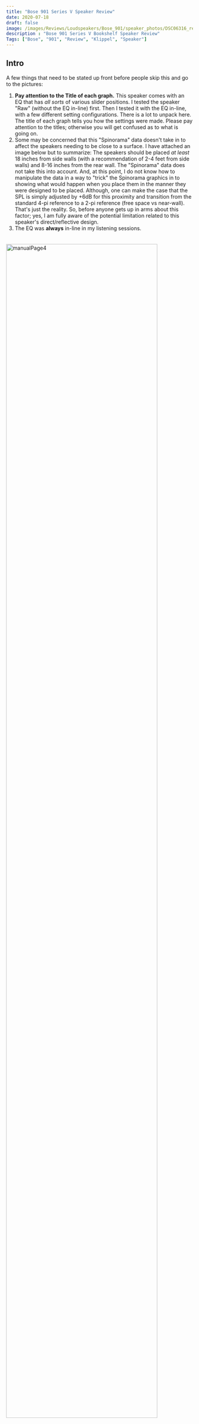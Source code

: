 ```yaml
---
title: "Bose 901 Series V Speaker Review"
date: 2020-07-18
draft: false
image: /images/Reviews/Loudspeakers/Bose_901/speaker_photos/DSC06316_resized.png
description : "Bose 901 Series V Bookshelf Speaker Review"
Tags: ["Bose", "901", "Review", "Klippel", "Speaker"]
---
```



## Intro

A few things that need to be stated up front before people skip this and go to the pictures:
1) **Pay attention to the Title of each graph.**  This speaker comes with an EQ that has *all sorts* of various slider positions.  I tested the speaker "Raw" (without the EQ in-line) first.  Then I tested it with the EQ in-line, with a few different setting configurations.  There is a lot to unpack here.  The title of each graph tells you how the settings were made.  Please pay attention to the titles; otherwise you will get confused as to what is going on.
2) Some may be concerned that this "Spinorama" data doesn't take in to affect the speakers needing to be close to a surface.  I have attached an image below but to summarize: The speakers should be placed *at least* 18 inches from side walls (with a recommendation of 2-4 feet from side walls) and 8-16 inches from the rear wall.  The "Spinorama" data does not take this into account.  And, at this point, I do not know how to manipulate the data in a way to "trick" the Spinorama graphics in to showing what would happen when you place them in the manner they were designed to be placed.  Although, one can make the case that the SPL is simply adjusted by +6dB for this proximity and transition from the standard 4-pi reference to a 2-pi reference (free space vs near-wall).  That's just the reality.  So, before anyone gets up in arms about this factor; yes, I am fully aware of the potential limitation related to this speaker's direct/reflective design.
3) The EQ was **always** in-line in my listening sessions.


<img align="left" src="/images/Reviews/Loudspeakers/Bose_901/901 V Manaul Page 4.png" alt="manualPage4" width="90%" style="vertical-align:middle;margin:20px 0px"/>

<br clear="all" />

<img align="left" src="/images/Reviews/Loudspeakers/Bose_901/901 V Manaul Page 5.png" alt="manualPage5" width="90%" style="vertical-align:middle;margin:20px 0px"/>

<br clear="all" />


Moving on...

The Bose 901 has been around for 50+ years and has long been considered a divisive product within the audiophile community.  I was born in 1982 and until this week I had never heard the Bose 901 speakers.  I'd just heard *about* them.  Everything we all have heard and read.  The same old clichés.  Some love them.  Some love the nostalgia of them.  Some despise them and everything they represent; from the company to the product performance and how it colors (no pun intended) listeners' perception of what good sound is *supposed* to be.

There have been some who have provided measurements of these speakers ([NoAudiophile did here](http://noaudiophile.com/Bose_901/)).  However, there are no measurements that replicate anechoic data.  Additionally, with the gaining popularity of the CEA/CTA-2034 method of providing a complete set of measurements and a prediction for in-room performance based on Floyd Toole's work, I couldn't stop wondering not only how the 901 would sound to me but also how they would fare in the CTA-2034 standard set of curves.  Long story short, a fellow forum member of AudioScienceReview was kind enough to send me his pair of Bose 901 Series V speakers.   Funny side story: he was going to send the Series IV he owned but had issues when it came time to refoam them so he sourced a very good condition pair of Series V's and shipped them to me.  Given the Series VI is the last production model and that the Series V and IV (apparently) only differ in cosmetic fashion, I was happy to have the "latest" 901 version to test.

This version consists of a single "full range" 4.5 inch driver up front and 8... yes, 8... 4.5 full range drivers in the back.  The idea is to place these near a rear-wall and the 8 speakers in the back would create an enveloping sound.  Well, they certainly do that.  But, as you can imagine, they are not what I would consider accurate or reference speakers.  Still, they're novel and I rather enjoy the novelty.  I get why people hate them.  I also understand why people love them.  If I had endless money and space, I'd love to have these in a dedicated room as an alternative to a reference system.  Something to go in to, plop down in a big comfy chair and just kick back and enjoy these for what they are: a novelty speaker that does bring a grin to my face.

I'll get back to my subjective thoughts later but for now let's move on to the data.


<br>

<details>
<summary>
Foreword: Subjective Analysis vs Objective Data (click for more)
</summary></br>
If you have seen my past reviews, you know that I am of the mindset that objective data is at least as important as someone's subjective evaluation of a speaker.  If not more.  Why?  Because every room is different.  Every listener is different.  Some know what to listen for.  Others know what they want to hear based on their own preference (i.e., some prefer extended bass, some prefer more midbass punch between 120-150Hz, some prefer a response with a dip around 4kHz, etc., etc.).  What one person wants or expects may be opposite of another.  Additionally, the room will impact the performance and therefore what the listener hears.  This means when you read another's subjective-only review you are left to resolve those variables on your own.  That's not likely to happen.  Unless there is objective data you can use to get an idea of the performance.  With objective data you can begin to understand why the subjective review turned out the way it did.  Notably, objective data keeps reviewers honest.  It's hard for a reviewer to legitimately bash one product but elevate another when the two measure practically the same in every regard.  Not to say two similarly measuring speakers cannot subjectively sound different.  Though, odds are if they do measure the same then a huge subjective difference is most likely attributed to other issues such as setup conditions, bias, etc.  Objective data is the key to accountability.  Simply put: if the measurements are taken with care and you understand them, you can rely on data to help paint a more accurate description of performance than a few adjectives from your favorite reviewer (myself included).  As you will see, objective measurements can provide a lot of insight in to how the speaker will perform in your room.

However, when possible, it is always best to demo speakers in your own room.  Not simply because of subjective performance.  But because of other factors such as aesthetics, pride of ownership, etc.  In my experience, all these factors play in to how the listener "connects" with the system.  A good shop or manufacturer understands this and allows buyers to try items out at home before purchasing or they offer a reasonable return policy.  If you question the performance and can demo the speakers in your own home, I suggest you take advantage of the opportunity.

For all the reasons listed above: What I provide here is objective-heavy analysis.  I still provide my own subjective experience but with in-room measurements at my listening position(s) so we can understand why I heard what I heard.  Is it the room, the actual speaker itself, my brain, or a combination?

Now that you understand my motives, let's get started with the review.</details>
</br></br>

## Product Specs and Photos

![photo1](/images/Reviews/Loudspeakers/Bose_901/speaker_photos/DSC06316.JPG)

![photo2](/images/Reviews/Loudspeakers/Bose_901/speaker_photos/DSC06318.JPG)

![photo3](/images/Reviews/Loudspeakers/Bose_901/speaker_photos/DSC06326.JPG)

![photo6](/images/Reviews/Loudspeakers/Bose_901/speaker_photos/DSC06325.JPG)

![photo4](/images/Reviews/Loudspeakers/Bose_901/speaker_photos/DSC06330.JPG)

<br clear="all" />

<br>

## Objective Data

**Before I dive into the test, let me reiterate the fact this speaker has a multitude of EQ options.  I tested the speaker "raw", primarily.  I also tested with the EQ in-line varying the settings.  So, again, please read the title of each graphic because these tell you what was measured in that particular instance.**

**When the graph says "No EQ" that means there was No EQ In-Line for the measurement.  In other words, this is a raw speaker measurement.**

<br> <br>

Unless otherwise noted, all the data below was captured using [Klippel](https://www.klippel.de/) Distortion Analyzer 2 and Klippel modules (TRF, DIS, LPM, ISC to name a few).  Most of the data was exported to a text file and then graphed using my own MATLAB scripts in order to present the data in a specific way I prefer.  However, some is given using Klippel's graphing.

<br><br>

### EQ Box Testing

I used Klippel's Distortion Analyzer 2 to capture the Bose 901 Series V's various EQ settings.  As you can see from the above photo of the EQ box there are various slider positions for "Mid Bass" and "Mid Treble".  There is also a "Bass" setting which accentuates the lower bass. I have provided two graphics below showing 1) difference between "Bass 1" and "Bass 2" (when EQ is set to the Neutral position) and 2) the comparison of the MidBass and MidTreble sliders (with Bass = 2).

As you can see below, the "Bass" button boosts the LF response another 5dB or so.

<img align="left" src="/images/Reviews/Loudspeakers/Bose_901/Bose 901 Series V (No EQ)/Bose 901 Series V Equalizer Settings Bass1 vs Bass2.png" alt="EQBox1" width="120%" style="vertical-align:middle;margin:20px 0px"/>

<br clear="all" />


These are a sampling of the various EQ slider positions, where Bass = 2.  The yellow line is the "EQ Neutral" setting; meaning the EQ sliders were at the middle detent ... I also refer to this as "flat", even though it's not electrically flat... it's just the default setting.  As you can see, there is a lot of swing available on both ends and the 1kHz region is the closest to the same any of these settings comes to.

<img align="left" src="/images/Reviews/Loudspeakers/Bose_901/Bose 901 Series V (No EQ)/Bose 901 Series V Equalizer Settings.png" alt="EQBox2" width="120%" style="vertical-align:middle;margin:20px 0px"/>

<br clear="all" />


<br><br>

### Impedance Phase and Magnitude

Impedance measurements are provided both at 0.10 volts RMS and 2.83 volts RMS.  The low-level voltage version is standard because it ensures the speaker/driver is in linear operating range. The higher voltage is to see what happens when the output voltage is increased to the 2.83vRMS speaker sensitivity test.  I did measure with the EQ in-line but there was no meaningful difference so I won't bother sharing the results.

<img align="left" src="/images/Reviews/Loudspeakers/Bose_901/Bose 901 Series V (No EQ)/Bose 901 Series V (No EQ)_Impedance_0.1v_&_2.83v.png" alt="impedance" width="120%" style="vertical-align:middle;margin:20px 0px"/>

<br clear="all" />

<img align="left" src="/images/Reviews/Loudspeakers/Bose_901/Bose 901 Series V (No EQ)/Bose 901 Series V (No EQ)_FR_vs_Impedance_2.83v.png" alt="Impedance vs FR" width="120%" style="vertical-align:middle;margin:20px 0px"/>

<br clear="all" />

From the above data we can see the following:
* The tuning frequency is in the low 30's.
* Lots of little resonances; namely the minor dip at 650Hz followed by the peak/dip at ~1kHz.  Then another around 2.5kHz.
* Yes, the scale of the Phase is crazy; that's a real measurement and I don't know what's going on to cause such a wild shift here.  So I am leaving it.

<br><br>
### Frequency Response
<br>
<details>
<summary>Notes about measurements (click for info)</summary><br>

Frequency response data (horizontal, vertical, "Spinorama", polar, spectrograms, etc.) are all based on a 2.83 volts RMS logarithmic sweep at 1 meter to meet the standard sensitivity measurement spec.  The measurement axis was between the tweeter and mid/woofer, per the manufacturer's recommendation.  These data are captured using [Klippel's TRF module](https://www.klippel.de/products/rd-system/modules/trf-transfer-function-measurement.html) and a mixture of ground-plane measurement and 4-pi free-field measurement.  [Klippel's In-Situ Room Compensation (ISC) module](http://www.klippel.de/products/rd-system/modules/isc-in-situ-compensation.html) is then used with the ground plane measurement to provide a 'reference' curve to the 4-pi measurement which then corrects for the room's influence and allows me to generate a reflection-free far-field response from an indoors measurement.  Note: This is *not* a standard merge of nearfield and farfield nor a merge of ground-plane and farfield.  Typical merged responses still suffer low resolution in the midrange where the response is merged due to the necessity of windowing the impulse response to remove reflections.  One major downside to "gating" or "windowing" the impulse response is this low-resolution does not show resonance in the midrange.  For example, most free-field measurements are only reflection-free until approximately 3 milliseconds, or about 300Hz.  That means a data point every 300Hz.  If you have a high-Q resonance at 450Hz the 300Hz resolution data will not show this resonance because the frequency resolution only has a data point at 300Hz and 600Hz; skipping right over the 450Hz.  You would need a resolution of at least a half the width of the Q-factor; generally, 20Hz is adequate.  However, 20Hz resolution is roughly 50ms of window-free response.  The only way to achieve this is in a large parking lot or open field.  Ground plane measurements are perfect for this but are subject to aiming/ground absorption (grass) and related issues above 400Hz.  The ISC module permits results with as-close-to-anechoic as one can achieve without being anechoic.  Thanks to the ISC module, the data I am providing here is higher resolution (~30Hz resolution) than an average person can provide without access to an anechoic chamber or the like.
</details>

<br>

The measurement below provides the frequency response at the reference measurement axis - also known as the 0-degree axis or "on axis" plane - in this measurement condition was situated at the ribbon.

<img align="left" src="/images/Reviews/Loudspeakers/Bose_901/Bose 901 Series V (No EQ)/Bose 901 Series V (No EQ) FR_Linearity.png" alt="fr horz" width="120%" style="vertical-align:middle;margin:20px 0px"/>

<br clear="all" />

The mean SPL without EQ in-line is approximately 81dB at 2.83v/1m, calculated over the frequency range of 300Hz to 3,000Hz.

The blue shaded area represents the ±3dB response window from my calculated mean SPL value.  As you can see in the blue window above, the Bose 901 Series V sans EQ has a ±3dB response from 62Hz - 20kHz.  The ±1.5dB window is even worse.  But, it's a single 4.5" woofer with an off-shaped (by modern standards) baffle.  Not making excuses.  Just saying.

<br>

Now let's look at a couple other measurements with the EQ in-line.  Again, the title tells the EQ setup.

<img align="left" src="/images/Reviews/Loudspeakers/Bose_901/Bose 901 Series V (Bass 2 - EQs Neutral)/Bose 901 Series V (Bass 2 - EQs Neutral) FR_Linearity.png" alt="fr horz" width="120%" style="vertical-align:middle;margin:20px 0px"/>

<br clear="all" />

<img align="left" src="/images/Reviews/Loudspeakers/Bose_901/Bose 901 Series V (Bass 2 - Treble Min, Midbass Flat)/Bose 901 Series V (Bass 2 - Treble Min, Midbass Flat) FR_Linearity.png" alt="fr horz" width="120%" style="vertical-align:middle;margin:20px 0px"/>

<br clear="all" />

<br>

Below are both the horizontal and vertical response over a limited window (90° horizontal, ±40° vertical).  I have provided a "normalized" set of data as well.  The normalization simply means that I took the difference of the on-axis response and compared the other axes' measurements to the on-axis response which gives the viewer a good idea of the speaker performance, relative to the on-axis response, as you move off-axis.

<img align="left" src="/images/Reviews/Loudspeakers/Bose_901/Bose 901 Series V (No EQ)/Bose 901 Series V (No EQ) Horizontal FR.png" alt="fr horz" width="120%" style="vertical-align:middle;margin:20px 0px"/>

<br clear="all" />

<img align="left" src="/images/Reviews/Loudspeakers/Bose_901/Bose 901 Series V (No EQ)/Bose 901 Series V (No EQ)_Horizontal_FR_Normalized.png" alt="fr horz norm" width="120%" style="vertical-align:middle;margin:20px 0px"/>

<br clear="all" />

<img align="left" src="/images/Reviews/Loudspeakers/Bose_901/Bose 901 Series V (No EQ)/Bose 901 Series V (No EQ) Vertical FR.png" alt="fr vert" width="120%" style="vertical-align:middle;margin:20px 0px"/>

<br clear="all" />

<img align="left" src="/images/Reviews/Loudspeakers/Bose_901/Bose 901 Series V (No EQ)/Bose 901 Series V (No EQ) Vertical FR Normalized.png" alt="fr vert norm" width="120%" style="vertical-align:middle;margin:20px 0px"/>

<br clear="all" />

As I said above, the provided frequency response graphs were given with a limited set of data.  I measured the response of the speaker's vertical and horizontal axis in 10-degree steps over 360-degrees.  Nearly 70 measurements in total are represented in my data.  As you can imagine, providing all those data points in a single FR-type graphic below is a bit overwhelming and confusing for the viewer.  A spectrogram is an alternate way to view this full set of data.  This takes a 360-degree set of data and "collapses" it down to a rectangular representation of the various angles' SPL.  I have provided two sets of data: one set for horizontal and one for vertical.  Each set consists of 2 graphics:
1) Full response (20Hz - 20kHz with the angles from 0° to ±180°) with absolute SPL values
2) Full, "normalized" response (20Hz - 20kHz with the angles from 0° to ±180°) with SPL values relative to the 0-degree axis

Normalized plots make it easier to compare how the speaker’s off-axis response behaves relative to the on-axis response curve.

<br clear="all" />

<img align="left" src="/images/Reviews/Loudspeakers/Bose_901/Bose 901 Series V (No EQ)/Bose 901 Series V (No EQ)_Horizontal_Spectrogram_Full.png" alt="spec horz" width="120%" style="vertical-align:middle;margin:20px 0px"/>

<br clear="all" />


<img align="left" src="/images/Reviews/Loudspeakers/Bose_901/Bose 901 Series V (No EQ)/Bose 901 Series V (No EQ)_Horizontal_Spectrogram__Norm_Full.png" alt="spec horz norm" width="120%" style="vertical-align:middle;margin:20px 0px"/>
<br clear="all" />

<br clear="all" />

<img align="left" src="/images/Reviews/Loudspeakers/Bose_901/Bose 901 Series V (No EQ)/Bose 901 Series V (No EQ)_Vertical_Spectrogram_Full.png" alt="spec vert" width="120%" style="vertical-align:middle;margin:20px 0px"/>

<br clear="all" />

<img align="left" src="/images/Reviews/Loudspeakers/Bose_901/Bose 901 Series V (No EQ)/Bose 901 Series V (No EQ)_Vertical_Spectrogram_Norm_Full.png" alt="spec vert norm" width="120%" style="vertical-align:middle;margin:20px 0px"/>

<br clear="all" />


<br clear="all" />

<br>

The above spectrograms are the standard way of providing directivity graphics by most reviewers.  Some prefer *not* to normalize the data.  Some prefer to normalize the data.  Either way, it's a useful visual to get an idea of the directivity characteristics of a speaker or driver.

However, these "collapsed" representations of the sound field are not very intuitively viewed.  At least not to me.  So, I came up with a different way to view the speaker's horizontal and vertical sound field by providing it across a 360° range in a globe plot below.  I have provided both an absolute SPL version as well as a normalized version of both the horizontal and vertical sound fields.

Note the legend provided in the top left of each image which helps you understand speaker orientation provided in my global plots below.


<img align="left" src="/images/Reviews/Loudspeakers/Bose_901/Bose 901 Series V (No EQ)/Bose 901 Series V (No EQ)_360_Horizontal_Polar.png" alt="360 horz polar" width="120%" style="vertical-align:middle;margin:20px 0px"/>

<br clear="all" />

<img align="left" src="/images/Reviews/Loudspeakers/Bose_901/Bose 901 Series V (No EQ)/Bose 901 Series V (No EQ)_360_Horizontal_Polar_Normalized.png" alt="360 horz polar norm" width="120%" style="vertical-align:middle;margin:20px 0px"/>

<br clear="all" />

<img align="left" src="/images/Reviews/Loudspeakers/Bose_901/Bose 901 Series V (No EQ)/Bose 901 Series V (No EQ)_360_Vertical_Polar.png" alt="360 vert polar" width="120%" style="vertical-align:middle;margin:20px 0px"/>

<br clear="all" />

<img align="left" src="/images/Reviews/Loudspeakers/Bose_901/Bose 901 Series V (No EQ)/Bose 901 Series V (No EQ)_360_Vertical_Polar_Normalized.png" alt="360 vert polar norm" width="120%" style="vertical-align:middle;margin:20px 0px"/>

<br clear="all" />

<br><br>

Now let’s look at a couple other measurements with the EQ in-line. Again, the title tells the EQ setup.

This is with the EQ in-line but set to neutral (middle detent).

<img align="left" src="/images/Reviews/Loudspeakers/Bose_901/Bose 901 Series V (Bass 2 - EQs Neutral)/Bose 901 Series V (Bass 2 - EQs Neutral)_Horizontal_Spectrogram_Full.png" alt="fr horz" width="120%" style="vertical-align:middle;margin:20px 0px"/>

<br clear="all" />

<img align="left" src="/images/Reviews/Loudspeakers/Bose_901/Bose 901 Series V (Bass 2 - EQs Neutral)/Bose 901 Series V (Bass 2 - EQs Neutral)_Vertical_Spectrogram_Full.png" alt="fr horz" width="120%" style="vertical-align:middle;margin:20px 0px"/>

<br clear="all" />

<img align="left" src="/images/Reviews/Loudspeakers/Bose_901/Bose 901 Series V (Bass 2 - EQs Neutral)/Bose 901 Series V (Bass 2 - EQs Neutral)_360_Horizontal_Polar.png" alt="fr horz" width="120%" style="vertical-align:middle;margin:20px 0px"/>

<br clear="all" />

<img align="left" src="/images/Reviews/Loudspeakers/Bose_901/Bose 901 Series V (Bass 2 - EQs Neutral)/Bose 901 Series V (Bass 2 - EQs Neutral)_360_Vertical_Polar.png" alt="fr horz" width="120%" style="vertical-align:middle;margin:20px 0px"/>

<br clear="all" />

<br><br>

This is with the EQ in-line with the MidBass set to Neutral and the MidTreble set to max.

<img align="left" src="/images/Reviews/Loudspeakers/Bose_901/Bose 901 Series V (Bass 2 - Treble Min, Midbass Flat)/Bose 901 Series V (Bass 2 - Treble Min, Midbass Flat)_Horizontal_Spectrogram_Full.png" alt="fr horz" width="120%" style="vertical-align:middle;margin:20px 0px"/>

<br clear="all" />

<img align="left" src="/images/Reviews/Loudspeakers/Bose_901/Bose 901 Series V (Bass 2 - Treble Min, Midbass Flat)/Bose 901 Series V (Bass 2 - Treble Min, Midbass Flat)_Vertical_Spectrogram_Full.png" alt="fr horz" width="120%" style="vertical-align:middle;margin:20px 0px"/>

<br clear="all" />
<img align="left" src="/images/Reviews/Loudspeakers/Bose_901/Bose 901 Series V (Bass 2 - Treble Min, Midbass Flat)/Bose 901 Series V (Bass 2 - Treble Min, Midbass Flat)_360_Horizontal_Polar.png" alt="fr horz" width="120%" style="vertical-align:middle;margin:20px 0px"/>

<br clear="all" />
<img align="left" src="/images/Reviews/Loudspeakers/Bose_901/Bose 901 Series V (Bass 2 - Treble Min, Midbass Flat)/Bose 901 Series V (Bass 2 - Treble Min, Midbass Flat)_360_Vertical_Polar.png" alt="fr horz" width="120%" style="vertical-align:middle;margin:20px 0px"/>

<br clear="all" />

Bottom line here is the majority of this speaker's sound is radiated toward the back.  Not a real surprise.  But very interesting to see how a speaker like this looks in this graphical format.


<br><br>
### CEA-2034 (aka: Spinorama)

The following set of data is populated via 360-degree, 10° stepped, "spins" from vertical and horizontal planes resulting in 70 unique measurements. Thus, this is sometimes referred to as "Spinorama" data.  Audioholics has a great writeup on what these data mean ([link here](https://www.audioholics.com/loudspeaker-design/understanding-loudspeaker-measurements)) and there is no sense in me trying to re-invent the wheel so I will reference you to them for further discussion.  However, I will explain these curves lightly and provide my own spin on what they mean (pun totally intended).  Sausalito Audio also has a good write-up on these curves [here](https://www.sausalitoaudio.com/wp-content/uploads/2018/07/Interpreting-Spinorama-Charts.pdf).  Furthermore, you can find discussion in Dr. Floyd Toole's book "Sound Reproduction".  [Here's my Amazon affiliate link](https://amzn.to/37tZN0A) if you want to purchase it and help me earn about 2% of the price.  And, finally, [here](https://www.youtube.com/watch?v=zrpUDuUtxPM) is a great video of Dr. Toole discussing the use of measurements to quantify in-room performance.

In short, the CEA-2034 graphic below takes all the response measurements (horizontal and vertical) and applies weighting and averaging to sub-sets and can help provide an (accurate) prediction of the response in a typical room.  If there is a single set of data to use in your purchase decision, this is probably it.

<details>
  <summary>Alternatively, click this arrow, if you want my quick take on what these curves mean without going to another site.</summary>

  * **On-Axis** is simply the on-axis response.  This is the 0-degree response curve.
  * **Listening Window** is an average of the 0° to ±30° horizontal and 0° to ±10° vertical response curves and is used to understand what listeners typically hear in a home at the sweet spot, or Main Listening Position (MLP).  The reason for this extended window of sound is simply because your room makeup might differ from another's.  This curve is an attempt to quantify a speaker's performance over a smaller window that is often the norm for listening angle differences in various homes.  It is important for this curve to very closely mimic the on-axis response.  Deviations of the Listening Window curve relative to the on-axis response curve indicates a compromise in the speaker; often caused by directivity changes (as a speaker transitions from one drive-unit to another a la midwoofer to tweeter, or as a tweeter's response becomes highly directional).
  * **Early Reflections** is very useful because it helps us determine how the room's influence will alter (corrupt, most of the time) the direct (on-axis) response.  Ideally, the speaker radiates sound uniformly with no aberrations; no resonance, no directivity changes as the speaker transitions from the mid to the tweeter and so on.  Because speakers often have these issues, however, what is reflected to us from the walls, ceiling and floor is not the same as what we hear from the on-axis, direct sound.  And that's a problem.  Why is that a problem?  As stated in Dr. Toole's book *"these are very influential in establishing timbral and spatial qualities"*.  Large deviations in this relative to the on-axis response also indicate areas where the room is of consequence.
  Also, it is important to understand the Early Reflections response is made up of rear-firing sounds.  A speaker drive-unit is omnidirectional (radiating in all angles evenly) until the half-wavelength equals that of the drive-unit diameter.  When the diameter is larger than the wavelength being played, the sound transitions from omnidirectional to directional; also known as "beaming".  Even tweeters beam.  For example, a 1-inch dome tweeter will beam at approximately 6750Hz (speed of sound ÷ 2 ÷ diameter).  In most speakers you have a single tweeter, firing forward.  You can imagine that the high-frequency response in the front of the speaker would therefore be quite different than what is measured behind the speaker.  So, being that the Early Reflections curve includes rear-hemisphere measurements you can understand that the high-frequency response would slope downward vs the on-axis response.  This is understood and accepted.
  * **Predicted In-Room Response** curve has the benefit of showing directivity mismatches at the crossover as well as resonances easily by comparing them to the overlaid Target curve (further down).
  * **Directivity Index (DI)** curves are the difference in the Listening Window and the respective Early Reflections or Sound Power curves.  My understanding, currently, is the Sound Power and Sound Power DI aren't quite as useful for typical homes.  However, there is emphasis placed on the Early Reflections DI curve.  The right Y-Axis provides a value associated with the DI curves.  The higher the number, the more directional the speaker.  For example: a "0" DI curve - a curve which is completely flat - would be a speaker that is purely omnidirectional; radiating uniformly in all angles vertically and horizontally.  A speaker that increases over frequency means that it is radiating in a tighter window as you increase in frequency.  This is typical because, as I discussed above, even tweeters beam... and most speakers have a single tweeter facing the front and therefore, the speaker becomes directional at whatever the tweeter's beaming frequency is.  There isn't necessarily a one-size-fits-all DI curve value.  Though, it seems people (myself included) prefer a speaker with a wider soundstage which is found in lower directivity speakers (because more sound is bouncing off the side walls; which confuses the use of side-wall absorption but that's for a later debate).  However, what is important is that the curve, however tall you may prefer it to be, is smooth; almost linear.  Dips and peaks mean that something, not good, is going on.  But a linear curve indicates excellent transition through crossover regions, no resonance, etc.  Since speakers are not perfect, though, linear DI curves are not the norm.  Speakers become directional as they increase in frequency, around strong resonances, and as the sound transitions at the crossover from one drive-unit to another and you wind up with areas with peaks and/or dips whether they're spread through a wide frequency range (low-Q) or very sharp/drastic (high-Q).  But when you're looking at the Early Reflections DI curve, look for this: smooth.
  </details>


<img align="left" src="/images/Reviews/Loudspeakers/Bose_901/Bose 901 Series V (No EQ)/Bose 901 Series V (No EQ)_SPIN.png" alt="spin" width="120%" style="vertical-align:middle;margin:20px 0px"/>

<br clear="all" />

<br>

**This** is exactly why I wanted to test this speaker.  I've never seen a set of CEA-2034 curves that looks like this.  The on-axis response and the Listening Window curve is garbage.  Tons of resonances.  But, I don't care about that right now.  I care about the Directivity Index curves (the dashed blue and red ones).

Both the DI curves follow the on-axis response almost explicitly *until* it reaches the breakup point of the front full range speaker. But, mostly, the sets of curves are identical with the on-axis response.  Makes sense... I mean, the front speaker is the same as the back 8 speakers.  Combing between the multitude of rear speakers would pick up in the upper midrange (where they all begin beaming; neverminding the center-to-center spacing).  But the listening window is subject to the same thing so the difference between these sets of curves is practically the same.

Secondly, the value associated to the DI curves is another thing that got my attention.  As a point of reference, a true omnidirectional speaker - one that emits the same sound forward as it does to the sides and back - would have a DI value of 0.  A front-firing speaker, like we are all used to, has a positive DI value because there is more energy being radiated forward than backward (and only backward at lower frequencies most of the time).  I hadn't considered what a speaker that is primarily firing toward the back would look like, though.  But now I know.  The DI values are below 0.  Which indicates the majority of this speaker's sound is being radiated behind the speaker rather than the front (the ratio of front to rear sound, really).

This is cool stuff.  And for this reason alone, I am pretty excited to have been able to test this speaker in the CEA-2034 fashion.

There's more to note here if I take my time, I'm sure.  But I have to keep going so...





<br>
<br>


Below is a breakout of the typical room's Early Reflections contributors (floor bounce, ceiling, rear wall, front wall and side wall reflections).  From this you can determine how much absorption you need and where to place it to help remedy strong dips from the reflection(s). But with a speaker like this, where sound is intentionally radiated everywhere, I don't think you'd want to place absorption anywhere other than the floor and ceiling, if anything.

<img align="left" src="/images/Reviews/Loudspeakers/Bose_901/Bose 901 Series V (No EQ)/Bose 901 Series V (No EQ)_Early_Reflections_Breakout.png" alt="early reflections" width="120%" style="vertical-align:middle;margin:20px 0px"/>

<br clear="all" />

<br>

And below is the Predicted In-Room response compared to a general Target curve equaling -1dB/octave.

<img align="left" src="/images/Reviews/Loudspeakers/Bose_901/Bose 901 Series V (No EQ)/Bose 901 Series V (No EQ)_Predicted_vs_Target.png" alt="predicted vs target" width="120%" style="vertical-align:middle;margin:20px 0px"/>

<br clear="all" />


Now, here is the same set of data for the case the EQ was in-line and set to Neutral/Flat/whatever:

<img align="left" src="/images/Reviews/Loudspeakers/Bose_901/Bose 901 Series V (Bass 2 - EQs Neutral)/Bose 901 Series V (Bass 2 - EQs Neutral)_SPIN.png" alt="fr horz" width="120%" style="vertical-align:middle;margin:20px 0px"/>

<br clear="all" />

<img align="left" src="/images/Reviews/Loudspeakers/Bose_901/Bose 901 Series V (Bass 2 - EQs Neutral)/Bose 901 Series V (Bass 2 - EQs Neutral)_Early_Reflections_Breakout.png" alt="fr horz" width="120%" style="vertical-align:middle;margin:20px 0px"/>

<br clear="all" />

<img align="left" src="/images/Reviews/Loudspeakers/Bose_901/Bose 901 Series V (Bass 2 - EQs Neutral)/Bose 901 Series V (Bass 2 - EQs Neutral)_Predicted_vs_Target.png" alt="fr horz" width="120%" style="vertical-align:middle;margin:20px 0px"/>

<br clear="all" />



<br><br>


And here is the same set of data for the case the EQ was in-line and set with Midbass Flat and Treble at minimum which I found to be the best compromise for the Spinorama set of data.  Though, this didn't give me the ideal response in my room; for that, I wound up using essentially the "neutral" EQ slider positions.

<img align="left" src="/images/Reviews/Loudspeakers/Bose_901/Bose 901 Series V (Bass 2 - Treble Min, Midbass Flat)/Bose 901 Series V (Bass 2 - Treble Min, Midbass Flat)_SPIN.png" alt="fr horz" width="120%" style="vertical-align:middle;margin:20px 0px"/>

<br clear="all" />

<img align="left" src="/images/Reviews/Loudspeakers/Bose_901/Bose 901 Series V (Bass 2 - Treble Min, Midbass Flat)/Bose 901 Series V (Bass 2 - Treble Min, Midbass Flat)_Early_Reflections_Breakout.png" alt="fr horz" width="120%" style="vertical-align:middle;margin:20px 0px"/>

<br clear="all" />

<img align="left" src="/images/Reviews/Loudspeakers/Bose_901/Bose 901 Series V (Bass 2 - Treble Min, Midbass Flat)/Bose 901 Series V (Bass 2 - Treble Min, Midbass Flat)_Predicted_vs_Target.png" alt="fr horz" width="120%" style="vertical-align:middle;margin:20px 0px"/>

<br clear="all" />




<br><br>
### Total Harmonic Distortion (THD) and Compression

Distortion and Compression measurements were completed in the nearfield (approximately 0.3 meters).  However, SPL provided is relative to 1 meter distance.

<details><summary> Harmonic Distortion and Compression: What does this data mean? (click me for info)</summary>

Harmonic Distortion and Compression are provided at varying levels to get an idea of what happens as the voltage into the speaker is increased and overall output volume increases.  The "mean spl" values associated with each voltage provided in the legend is based on a calculation of expected volume *assuming linear volume* at the 300-3kHz region.  Meaning, if a speaker is ideal and you tell your stereo to increase by 6dB by turning the volume knob +6dB, the output will increase by 6dB.  In the real-world, however, a speaker is a mechanical device and there are compression effects that can limit the output volume and, therefore, you could possibly only get an actual increase in volume of 5dB.  A good speaker will have little compression (< 1dB), where poorer speakers may suffer greater compression (> 2dB).  *Generally speaking*, higher sensitivity speakers (like pro-audio speakers with 100dBSPL @ 2.83v/1m spec) suffer relatively no compression while lower sensitivity speakers (low 80's dBSPL @ 2.83v/1m) suffer more compression.  When a crossover is used the compression near the speaker's Fs is attenuated and overall the compression effects are mitigated.  With that in mind, what you see below is first the Total Harmonic Distortion at varying output levels.  </details>

<br>

**EQ not in-line (raw speaker)**

<img align="left" src="/images/Reviews/Loudspeakers/Bose_901/Bose 901 Series V (No EQ)/Bose 901 Series V (No EQ)_harmonicDistortion_linear.png" alt="360 vert spect norm" width="120%" style="vertical-align:middle;margin:20px 0px"/>

<br clear="all" />

<img align="left" src="/images/Reviews/Loudspeakers/Bose_901/Bose 901 Series V (No EQ)/Bose 901 Series V (No EQ)_harmonicDistortion_linear_zoom.png" alt="360 vert spect norm" width="120%" style="vertical-align:middle;margin:20px 0px"/>

<br clear="all" />



<img align="left" src="/images/Reviews/Loudspeakers/Bose_901/Bose 901 Series V (No EQ)/Bose 901 Series V (No EQ)_Compression_Normalized.png" alt="360 vert spect norm" width="120%" style="vertical-align:middle;margin:20px 0px"/>

<br clear="all" />


<br><br><br>


**But what happens when you put the EQ in-line and set it for neutral?...**

<img align="left" src="/images/Reviews/Loudspeakers/Bose_901/Bose 901 Series V (Bass 2 - EQs Neutral)/Bose 901 Series V (Bass 2 - EQs Neutral)_harmonicDistortion_linear.png" alt="360 vert spect norm" width="120%" style="vertical-align:middle;margin:20px 0px"/>

<br clear="all" />

<img align="left" src="/images/Reviews/Loudspeakers/Bose_901/Bose 901 Series V (Bass 2 - EQs Neutral)/Bose 901 Series V (Bass 2 - EQs Neutral)_harmonicDistortion_linear_zoom.png" alt="360 vert spect norm" width="120%" style="vertical-align:middle;margin:20px 0px"/>

<br clear="all" />



<img align="left" src="/images/Reviews/Loudspeakers/Bose_901/Bose 901 Series V (Bass 2 - EQs Neutral)/Bose 901 Series V (Bass 2 - EQs Neutral)_Compression_Normalized.png" alt="360 vert spect norm" width="120%" style="vertical-align:middle;margin:20px 0px"/>

<br clear="all" />


Distortion city!  Ewwwwww....


<br><br><br>


<br><br>
### Maximum Long Term SPL

The below data provides the metrics for how Maximum Long Term SPL is determined.  This measurement follows the IEC 60268-21 Long Term SPL protocol, per Klippel's template, as such:
- Rated maximum sound pressure according IEC 60268-21 §18.4
- Using broadband multi-tone stimulus according §8.4
- Stimulus time = 60 s Excitation time + Preloops according §18.4.1

Each voltage test is 1 minute long (hence, the "Long Term" nomenclature).

The thresholds to determine the maximum SPL are:
- -20dB Distortion relative to the fundamental
- -3dB compression relative to the reference (1V) measurement

<br>

When the speaker has reached either or both of the above thresholds, the test is terminated and the SPL of the last test is the maximum SPL.  In the below results I provide the summarized table as well as the data showing how/why this SPL was deemed to be the maximum.

<br>

This measurement is conducted twice:
* First with a 20Hz to 20kHz multitone signal
* Second with a limited 80Hz to 20kHz signal

The reason for the two measurements is because it is unfair to expect a small bookshelf speaker to extend low in frequency.  Applying both will provide a good idea of the limitations if you were to want to run a speaker full range vs using one with a *typical* 80Hz HPF.  And you will have a way to compare various speakers' SPL limitations with each other.  However, note: the 80Hz signal is a "brick wall" and does not emulate a typical 80Hz HPF slope of 24dB/octave.  But... it's close enough.

You can watch a demonstration of this testing via my YouTube channel:
https://youtu.be/iCjJufvW0IA

<br>

**Test 1: 20Hz to 20kHz**

Table Results:
<img align="left" src="/images/Reviews/Loudspeakers/Bose_901/Bose 901 Series V (No EQ)/maxspl_table_20.png" alt="maxspl_table_20" width="120%" style="vertical-align:middle;margin:20px 0px"/>

<br clear="all" />

Multitone compression testing.  The red line shows the final measurement where either distortion and/or compression failed.  The voltage just before this is used to help determine the maximum SPL.

<img align="left" src="/images/Reviews/Loudspeakers/Bose_901/Bose 901 Series V (No EQ)/Bose 901 Series V (No EQ)_MTON_Compression 20.png" alt="MTON_Compression_20" width="120%" style="vertical-align:middle;margin:20px 0px"/>

<br clear="all" />


Multitone distortion testing. The dashed blue line represents the -20dB (10% distortion) threshold for failure. The dashed red line is for reference and shows the 1% distortion mark (but has no bearing on pass/fail). The green line shows the final measurement where either distortion and/or compression failed. The voltage just before this is used to help determine the maximum SPL.

<img align="left" src="/images/Reviews/Loudspeakers/Bose_901/Bose 901 Series V (No EQ)/Bose 901 Series V (No EQ)_MTON_Distortion 20.png" alt="MTON_DISTORTION_20" width="120%" style="vertical-align:middle;margin:20px 0px"/>

<br clear="all" />



**Test 2: 80Hz to 20kHz**

Table Results:
<img align="left" src="/images/Reviews/Loudspeakers/Bose_901/Bose 901 Series V (No EQ)/maxspl_table_80.png" alt="maxspl_table_80" width="120%" style="vertical-align:middle;margin:20px 0px"/>

<br clear="all" />

Multitone compression testing.  The red line shows the final measurement where either distortion and/or compression failed.  The voltage just before this is used to help determine the maximum SPL.

<img align="left" src="/images/Reviews/Loudspeakers/Bose_901/Bose 901 Series V (No EQ)/Bose 901 Series V (No EQ)_MTON_Compression 80.png" alt="MTON_Compression_80" width="120%" style="vertical-align:middle;margin:20px 0px"/>

<br clear="all" />


Multitone distortion testing. The dashed blue line represents the -20dB (10% distortion) threshold for failure. The dashed red line is for reference and shows the 1% distortion mark (but has no bearing on pass/fail). The green line shows the final measurement where either distortion and/or compression failed. The voltage just before this is used to help determine the maximum SPL.

<img align="left" src="/images/Reviews/Loudspeakers/Bose_901/Bose 901 Series V (No EQ)/Bose 901 Series V (No EQ)_MTON_Distortion 80.png" alt="MTON_DISTORTION_80" width="120%" style="vertical-align:middle;margin:20px 0px"/>

<br clear="all" />



The above data can be summed up by looking at the tables above but is provided here again:
<br>
* Max SPL for 20Hz to 20kHz is approximately 81dB @ 1 meter.  Both the distortion and the compression thresholds were exceeded above this SPL.
* Max SPL for 80Hz to 20kHz is approximately 82dB @ 1 meter.  The compression threshold was exceeded above this SPL.


Um, yea... this speaker has a LOT of distortion and a lot of compression.  Even without EQ.  The midrange distortion was glaringly obvious to my ears at some points in certain music when listening at around 90dB.

<br><br>





### Extra Measurements

<br><br>


**Nearfield measurements.**

Mic placed about 0.50 inches - relative to the baffle - from each drive unit and port.  While I tried to make these as accurate in SPL as I could, I cannot guarantee the relative levels are absolutely correct so I caution you to use this data as a guide but not representative of actual levels (measuring in the nearfield makes this hard as a couple millimeters' difference between measurements can alter the SPL level).  Plus, with a speaker like this where there are 8 drivers all together on the back, it's hard to get an accurate nearfield measurement of the rear ports.  But, nonetheless, I have provided what I measured.



<img align="left" src="/images/Reviews/Loudspeakers/Bose_901/Bose 901 Series V (No EQ)/Bose 901 Series V (No EQ) Nearfield.png" alt="nf" width="120%" style="vertical-align:middle;margin:20px 0px"/>

<br clear="all" />

<br>
<br>
<br>


**Step-Response.**

Raw speaker step-response.

<img align="left" src="/images/Reviews/Loudspeakers/Bose_901/Bose 901 Series V (No EQ)/Bose 901 Series V Raw Step response.png" alt="step response" width="120%" style="vertical-align:middle;margin:20px 0px"/>

<br clear="all" />

The graphic below shows both the "raw", without EQ step-response (blue) as well as the step-response with the EQ in-line (red).  I have also annotated the initial impulse peak and the secondary which I believe to be the rear drivers' time of arrival (the delta in time between the two matches up to the distance between the two).

<img align="left" src="/images/Reviews/Loudspeakers/Bose_901/Bose 901 Series V (No EQ)/Bose 901 Series V Step Response Annotated.png" alt="step response zoom" width="120%" style="vertical-align:middle;margin:20px 0px"/>

<br clear="all" />

<br>
<br>
<br>


<br><br><br>

## Subjective Evaluation:

Before I dive into the subjective feedback let me first give you the layout of my room.  Note that I provide two images of the listening setup.  I initially tried the speakers close to the side walls and then I moved them about 3 feet from the side walls.

<img align="left" src="/images/Reviews/Loudspeakers/HT2.png" alt="room layout" width="120%" style="vertical-align:middle;margin:20px 0px"/>

<br clear="all" />

<img align="left" src="/images/Reviews/Loudspeakers/Bose_901/speaker_photos/DSC06332.JPG" alt="room 1" width="120%" style="vertical-align:middle;margin:20px 0px"/>

<br clear="all" />

<img align="left" src="/images/Reviews/Loudspeakers/Bose_901/speaker_photos/DSC06336.JPG" alt="room 1" width="120%" style="vertical-align:middle;margin:20px 0px"/>

<br clear="all" />

<img align="left" src="/images/Reviews/Loudspeakers/DSC06104.JPG" alt="room 2" width="120%" style="vertical-align:middle;margin:20px 0px"/>

<br clear="all" />

<br>
If the false wall part is odd to you, here's some background.  I don't like seeing speakers when watching a movie.  So, I built a false wall and used an acoustically transparent screen with speakers behind it.  The wall is only 2x4's; no panels of wood or anything.  Just a skeleton of a wall to give me something to attach the screen and acoustic treatment to.  There is 2-inch wedge foam affixed to the 2x4 studs and between the false wall and back of the room are the front speakers (L/C/R & 18-inch subwoofers).

<br><br>

**My demo music:**

| Title                             | Artist                                                         | Album                                                   |
|-----------------------------------|----------------------------------------------------------------|---------------------------------------------------------|
| Enjoy The Silence                 | Depeche Mode                                                   | Best Of Depeche Mode, Vol. 1                            |
| Higher Love                       | Steve Winwood                                                  | Back In The High Life (MFSL UDCD-611)                   |
| 24K Magic                         | Bruno Mars                                                     | 24K Magic                                               |
| Magic                             | The Cars                                                       | Heartbeat City (MFSL)                                   |
| Everlasting Love                  | Howard Jones                                                   | The Best of Howard Jones                                |
| Kodachrome                        | Paul Simon                                                     | There Goes Rhymin' Simon                                |
| Everybody Wants To Rule The World | Tears for Fears                                                | Songs from the Big Chair (2014 Deluxe Edition - Disc 1) |
| Know Your Enemy                   | Rage Against The Machine                                       | Rage Against The Machine (Hybrid SACD)                  |
| Doo Wop (That Thing)              | Lauryn Hill                                                    | The Miseducation of Lauryn Hill                         |
| Tell Yer Mama                     | Norah Jones                                                    | The Fall                                                |
| Don't Save Me                     | HAIM                                                           | Days Are Gone                                           |
| He Mele No Lilo                   | Mark Keali'i Ho'omalu and Kamehameha Schools Children's Chorus | Lilo And Stitch                                         |
| Wrapped Around Your Finger        | The Police                                                     | Synchronicity                                           |
| Sledgehammer                      | Peter Gabriel                                                  | So                                                      |
| Feel It Still                     | Portugal. The Man                                              | Woodstock                                               |
| Free Fallin                       | John Mayer                                                     | Where The Light Is                                      |
| Whiplash                          | The Swampers                                                   | Muscle Shoals Has Got The Swampers                      |

<br>

Note: I don't generally audition speakers with the typical "audiophile" music.  I have thousands of high-quality albums ranging from pop to metal to jazz and all around.  I don't typically listen to "audiophile" music because I just don't enjoy it.  It is far more important that your evaluation music be something you are familiar with than it is to be esoteric for the sake of being esoteric.  You also want to listen to music you enjoy because auditioning a stereo system shouldn't feel like a chore.  Such is the case in my evaluations.  Besides, the subjective evaluation is purely to help tie to the objective data and make sense of what I am hearing to help you all get an understanding of how relevant the data is.  As you will see below, my music selection did a great job at providing enough range for me to identify the issues that readily appear in the data.
<br><br>

**Subjective Analysis Setup:**
* The EQ was always in-line in my listening sessions.  I only measured them without to get an idea of the raw speaker performance.  But I listened to them with the EQ.
* I listened to these various ways:  with the speakers near the side wall, with the speakers 3 feet from the sidewalls.  With and without Dirac Live.  I will make notes where applicable to define the specific listening conditions.
* I used [Room EQ Wizard (REW)](https://www.roomeqwizard.com/) and my calibrated [MiniDSP UMIK-1](https://www.amazon.com/miniDSP-UMIK-1-Measurement-Calibrated-Microphone/dp/B00N4Q25R8) to get the volume on my AVR relative to what the actual measured SPL was in the MLP (~11 feet from the speakers).  I varied it between 85-90dB, occasionally going up to the mid 90's to see what the output capability was.  In a poll I found most listen to music in this range.
* Components: Oppo BDP-103 playing music off my thumb drive feeding signal via HDMI to a Denon AVR-X4000 which then feeds in to a refurbished Adcom GFA-545 for power.

<br>

I listened to these speakers and made my subjective notes before I started measuring objectively.  I did not want my knowledge of the measurements to influence my subjective opinion.  This is important because I want to try to correlate the objective data with what I hear in my listening space in order to determine the validity of the measurement process.  I try to do a few listening sessions over a couple days so I can give my ears a break and come back "fresh".

<br><br>

**First listening test.  Without Dirac Live.**

I tried various EQ settings and measured the in-situ response.  Here are the ones I captured using REW:

<img align="left" src="/images/Reviews/Loudspeakers/Bose_901/In-Room_without_DL.png" alt="room 2" width="120%" style="vertical-align:middle;margin:20px 0px"/>

<br clear="all" />

<br>

I decided that I liked the almost-neutral setting where the difference was just a touch lower on the MidBass slider and a touch more on the MidTreble slider which is the orange line above.

There are still so many variations that I listened to this speaker in (against the side wall, away, changing EQ, leaving it flat) that I think it might be better to give some general notes rather than specify each individual situation and note the differences.  So I'll do that.

* This speaker displayed significant distortion when pushed in to the mid-90's at my listening position.  It was most aggressive in the midrange between 200-800Hz.
* The imaging and soundstage of this speaker is like nothing I've ever heard before.  It doesn't immerse you.  But it immerses the area where the speakers are.  Typically a soundstage will extend to the side, frontwards and backwards of the speaker.  But only with certain music does the soundstage really expand (as it should, of course).  However, with the 901's the soundstage is deep and wide on everything I threw at it.  It still changed the size depending on the recording, though.
* Seating position practically doesn't matter.  I know we all talk about speakers having a wide sweet spot.  Well, these don't even *have* a sweet spot.  When I sat in the side chairs of my front row the vocalist still came from between the two speakers.  I would hear things now and again where the vocalists' voice would move at a certain frequency.  But compared to what happens when you move a seat over; where the vocalist follows you... well, the 901's do not do that.  The center stays at the center (for the most part).  It's mind-boggling.
* Even when using the best compromise of the EQ sliders, this speaker was a wreck, tonally speaking.  There were sharp upper treble tones.  The enclosure sounded very boomy and made listening to male vocals at any appreciable volume nearly unbearable.  I wrote in my notes from listening that the midrange between 500-800Hz seemed "recessed".  I'm looking at the data and the only thing I can make the connection to is the fact that the lower midrange/upper midbass is so high in output that it makes the upper midrange sound this way.
* I switched the Philharmonic BMR speakers back in for these and was quickly reminded of everything the Bose 901's do wrong.  But I was also reminded of everything a conventional speaker just cannot do.



<br>
<br>


**Second listening test.  With Dirac Live.**

I took the setting above and let Dirac Live do its thing.  It smoothed the response right out and I got this at the measurement position.

<img align="left" src="/images/Reviews/Loudspeakers/Bose_901/In-Room_with_DL.png" alt="room 2" width="120%" style="vertical-align:middle;margin:20px 0px"/>

<br clear="all" />

<br>

There.  That's better.  A lot better, tonally.  Still, the distortion was present so they couldn't be pushed that hard.  Even when using a crossover of 80Hz.  Which stinks.  But if you own a pair of these and want to improve the sound get yourself Dirac Live.  I recommend MiniDSP's products.  A simple [MiniDSP DDRC-24](https://www.minidsp.com/products/dirac-series/ddrc-24) as the conduit for Dirac Live to do its thing will make a significant improvement.


<br>
<br>

## Bottom Line

Look, this speaker isn't a speaker you buy for accuracy.  This is the speaker you buy because you're looking for something *different*.

I honestly was enamored with what they do.  It was so wildly different than anything I've heard before that, at first, I pretty much ignored all its flaws (and there are some big ones).  The soundstage is crazy big.  The sound comes from everywhere in front of you, but still does a good job of having good image placement.  It's not a "wall of sound".  It's a "prism of sound".  It's not 2-D (and, really, even some of the best speakers still don't render a 3-D space).  The 901 isn't even 3-D.  It's 4-D.  Heck, it's 6-D.  It's a total mind trip.  But the tonality is a wreck.  Dirac Live fixed that up well for me, though.  Unfortunately, there's no way to get around the considerably high distortion and SPL limitations.  I wonder how a design like this could be made to sound if you just replace the front full range speaker with a modern 5-inch midrange and tweeter.

If you haven't heard the Bose 901 speakers, I encourage you to find a pair and give them a listen.  If for no other reason than to understand what else is possible.  Because if this speaker's performance could be improved tonally and its SPL limits increased, I believe there would be a lot of people interested.  Myself included.  So, ask around... you probably have a friend with a pair that would be happy to let you hear what this whole direct/reflecting thing is all about.  Don't expect to be wowed.  But maybe expect to smile and laugh a few times when they do something you've never heard a speaker do.  I know I did.

<br>
<br>

## The End

If you like what you see here and want to help me keep it going, you can donate via the PayPal Contribute button at the bottom of each page.  Since this item was loaned to me for testing I am having to pay round trip shipping which is about $230.  If you can help by chipping in a few bucks I would truly appreciate it.

You can also join my Facebook and YouTube pages via the links at the bottom of the page if you'd like to follow along with updates.





</details>


<br>
<center>
<form action="https://www.paypal.com/cgi-bin/webscr" method="post" target="_top">
<input type="hidden" name="cmd" value="_s-xclick" />
<input type="hidden" name="hosted_button_id" value="52ANEATKE6JHQ" />
<input type="image" src="https://www.dcrc.co/wp-content/uploads/2016/06/PayPal-Donate-Button-PNG-HD-300x103.png" border="0" name="submit" title="PayPal - The safer, easier way to pay online!" alt="Donate with PayPal button" />
<img alt="" border="0" src="https://www.paypal.com/en_US/i/scr/pixel.gif" width="1" height="1" />
</form>
<br></br>
</center>
